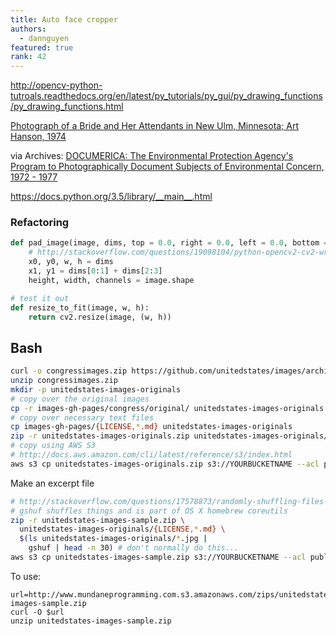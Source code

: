 ```yaml
---
title: Auto face cropper
authors:
  - dannguyen
featured: true
rank: 42
---
```



http://opencv-python-tutroals.readthedocs.org/en/latest/py_tutorials/py_gui/py_drawing_functions/py_drawing_functions.html

[Photograph of a Bride and Her Attendants in New Ulm, Minnesota; Art Hanson, 1974](https://www.flickr.com/photos/usnationalarchives/4727529322/)

via Archives: [DOCUMERICA: The Environmental Protection Agency's Program to Photographically Document Subjects of Environmental Concern, 1972 - 1977](https://catalog.archives.gov/id/542493)


https://docs.python.org/3.5/library/__main__.html




### Refactoring

~~~py
def pad_image(image, dims, top = 0.0, right = 0.0, left = 0.0, bottom = 0.0):
    # http://stackoverflow.com/questions/19098104/python-opencv2-cv2-wrapper-get-image-size
    x0, y0, w, h = dims
    x1, y1 = dims[0:1] + dims[2:3]
    height, width, channels = image.shape
~~~


~~~py
# test it out
def resize_to_fit(image, w, h):
    return cv2.resize(image, (w, h)) 

~~~




## Bash

~~~sh
curl -o congressimages.zip https://github.com/unitedstates/images/archive/gh-pages.zip
unzip congressimages.zip
mkdir -p unitedstates-images-originals
# copy over the original images
cp -r images-gh-pages/congress/original/ unitedstates-images-originals
# copy over necessary text files
cp images-gh-pages/{LICENSE,*.md} unitedstates-images-originals
zip -r unitedstates-images-originals.zip unitedstates-images-originals/
# copy using AWS S3
# http://docs.aws.amazon.com/cli/latest/reference/s3/index.html
aws s3 cp unitedstates-images-originals.zip s3://YOURBUCKETNAME --acl public-read
~~~

Make an excerpt file

~~~sh
# http://stackoverflow.com/questions/17578873/randomly-shuffling-files-in-bash
# gshuf shuffles things and is part of OS X homebrew coreutils
zip -r unitedstates-images-sample.zip \
  unitedstates-images-originals/{LICENSE,*.md} \
  $(ls unitedstates-images-originals/*.jpg | 
    gshuf | head -n 30) # don't normally do this... 
aws s3 cp unitedstates-images-sample.zip s3://YOURBUCKETNAME --acl public-read
~~~


To use:

~~~
url=http://www.mundaneprogramming.com.s3.amazonaws.com/zips/unitedstates-images-sample.zip
curl -O $url
unzip unitedstates-images-sample.zip
~~~

